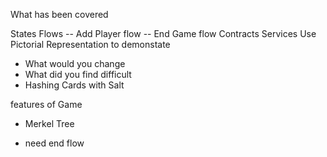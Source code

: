 What has been covered

States
Flows
    -- Add Player flow
    -- End Game flow
Contracts
Services
 Use Pictorial Representation to demonstate 


 - What would you change
 - What did you find difficult
 - Hashing Cards with Salt
 
 features of Game
 
 - Merkel Tree
 
 - need end flow
 
